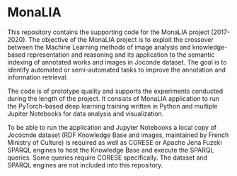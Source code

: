 # MonaLIA

This repository contains the supporting code for the MonaLIA project (2017-2020). The objective of the MonaLIA project is to exploit the crossover between the Machine Learning methods of image analysis and knowledge-based representation and reasoning and its application to the semantic indexing of annotated works and images in Joconde dataset. The goal is to identify automated or semi-automated tasks to improve the annotation and information retrieval.

The code is of prototype quality and supports the experiments conducted during the length of the project. It consists of MonaLIA application to run the PyTorch-based deep learning training written in Python and multiple Jupiter Notebooks for data analysis and visualization.

To be able to run the application and Jupyter Notebooks a local copy of Jococnde dataset (RDF Knowledge Base and images, maintained by French Ministry of Culture) is required as well as CORESE or Apache Jena Fuzeki SPARQL engines to host the Knowledge Base and execute the SPARQL queries. Some queries require CORESE specifically. The dataset and SPARQL engines are not included into this repository.

